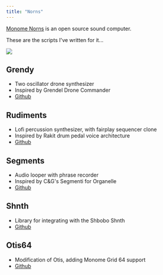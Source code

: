 ```yaml
---
title: "Norns"
---
```


[Monome Norns](https://monome.org) is an open source sound computer.

These are the scripts I've written for it...

![](https://llllllll.co/uploads/default/optimized/3X/8/5/859c3de69546225ef80035b33e911380a9887c96_2_998x750.jpeg)

## Grendy

- Two oscillator drone synthesizer
- Inspired by Grendel Drone Commander
- [Github](https://github.com/cfdrake/grendy)

## Rudiments

- Lofi percussion synthesizer, with fairplay sequencer clone
- Inspired by Rakit drum pedal voice architecture
- [Github](https://github.com/cfdrake/rudiments)

## Segments

- Audio looper with phrase recorder
- Inspired by C&G's Segmenti for Organelle
- [Github](https://github.com/cfdrake/segments)

## Shnth

- Library for integrating with the Shbobo Shnth
- [Github](https://github.com/cfdrake/shnth)

## Otis64

- Modification of Otis, adding Monome Grid 64 support
- [Github](https://github.com/cfdrake/otis64)
